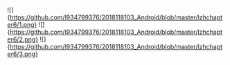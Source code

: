 ![]{https://github.com/l934799376/2018118103_Android/blob/master/lzhchapter6/1.png}
![]{https://github.com/l934799376/2018118103_Android/blob/master/lzhchapter6/2.png}
![]{https://github.com/l934799376/2018118103_Android/blob/master/lzhchapter6/3.png}
